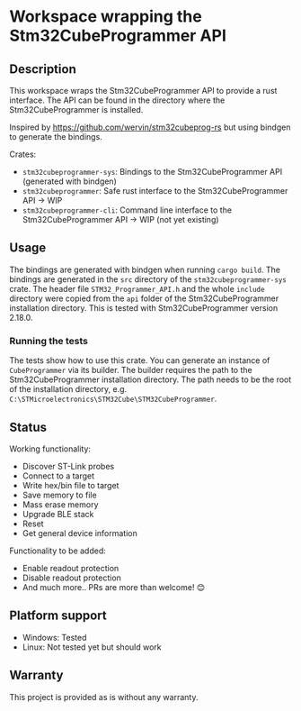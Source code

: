 # Workspace wrapping the Stm32CubeProgrammer API

## Description
This workspace wraps the Stm32CubeProgrammer API to provide a rust interface. The API can be found in the directory where the Stm32CubeProgrammer is installed.

Inspired by https://github.com/wervin/stm32cubeprog-rs but using bindgen to generate the bindings.

Crates:
- `stm32cubeprogrammer-sys`: Bindings to the Stm32CubeProgrammer API (generated with bindgen)
- `stm32cubeprogrammer`: Safe rust interface to the Stm32CubeProgrammer API -> WIP
- `stm32cubeprogrammer-cli`: Command line interface to the Stm32CubeProgrammer API -> WIP (not yet existing)

## Usage
The bindings are generated with bindgen when running `cargo build`. The bindings are generated in the `src` directory of the `stm32cubeprogrammer-sys` crate. The header file `STM32_Programmer_API.h` and the whole `include` directory were copied from the `api` folder of the Stm32CubeProgrammer installation directory. This is tested with Stm32CubeProgrammer version 2.18.0.

### Running the tests
The tests show how to use this crate. You can generate an instance of `CubeProgrammer` via its builder. The builder requires the path to the Stm32CubeProgrammer installation directory. The path needs to be the root of the installation directory, e.g. `C:\STMicroelectronics\STM32Cube\STM32CubeProgrammer`.

## Status
Working functionality:
- Discover ST-Link probes
- Connect to a target
- Write hex/bin file to target
- Save memory to file
- Mass erase memory
- Upgrade BLE stack
- Reset
- Get general device information

Functionality to be added:
- Enable readout protection
- Disable readout protection
- And much more.. PRs are more than welcome! 😊

## Platform support
- Windows: Tested
- Linux: Not tested yet but should work

## Warranty
This project is provided as is without any warranty.
